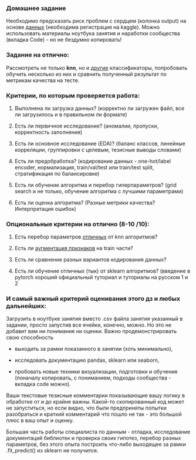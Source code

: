 ### Домашнее задание

Необходимо предсказать риск проблем с сердцем (колонка output) на
основе [данных](https://www.kaggle.com/rashikrahmanpritom/heart-attack-analysis-prediction-dataset) (необходима
регистрация на kaggle).
Можно использовать материалы ноутбука занятия и наработки сообщества (вкладка Code) - но не бездумно копировать!

### Задание на отлично:

Рассмотреть не только **knn**, но
и [другие](https://scikit-learn.org/stable/auto_examples/classification/plot_classifier_comparison.html) классификаторы,
попробовать обучить несколько из них и сравнить полученный результат по метрикам качества на тесте.

### Критерии, по которым проверяется работа:

1. Выполнена ли загрузка данных? (корректно ли загружен файл, все ли загрузилось и в правильном ли формате)

2. Есть ли первичное исследование? (аномалии, пропуски, корректность заполнения)

3. Есть ли основное исследование (EDA)? (баланс классов, линейные корреляции, группировки с целевым, тезисные выводы
   словами)

4. Есть ли предобработка? (кодирование данных - one-hot/label encoder, нормализация, train/val/test или train/test
   split,
   стратификация по балансировке)

5. Есть ли обучение алгоритма и перебор гиперпараметров? (grid search и не только, обучение алгоритма c лучшими
   параметрами)

6. Есть ли оценка алгоритма? (Разные метрики качества? Интерпретация ошибок)

### Опциональные критерии на отлично (8-10 /10):

1. Есть перебор
   параметров [отличных](https://scikit-learn.org/stable/auto_examples/classification/plot_classifier_comparison.html)
   от knn алгоритмов?

2. Есть
   ли [аугментация признаков](https://scikit-learn.org/stable/modules/generated/sklearn.preprocessing.PolynomialFeatures.html)
   на train части?

3. Есть ли сравнение разных вариантов кодирования данных?

4. Есть ли обучение отличных (тык) от sklearn алгоритмов? (введение в pytorch хороший официальный туториал и туториалы
   на русском 1 и 2

### И самый важный критерий оценивания этого дз и любых дальнейших:

Загрузить в ноутбуке занятия вместо .csv файла занятия указанный в задании, просто запустив все ячейки, конечно, можно.
Но это не добавит вам ни понимания ни оценки. Важно продемонстрировать свою способность

* выходить за рамки показанного в занятии (хоть минимально),

* исследовать документацию pandas, sklearn или seaborn,

* пробовать новые техники визуализации, подготовки и обучения (поначалу копировать, с пониманием, подходы сообщества -
  вкладка code можно).

Ваши текстовые тезисные комментарии показывающие вашу логику в обработке от и до крайне важны. Какой-то скопированный
код может не запуститься, но если видно, что были предприняты попытки разобраться и краткий комментарий что пошло не
так - это большой плюс в ваш опыт и оценку.

Большая часть работы специалиста по данным - отладка, исследование документаций библиотек и проверка своих гипотез,
перебор разных параметров, без этого опыта построить что-либо выходящее за рамки .fit_predict() из sklearn не получится.